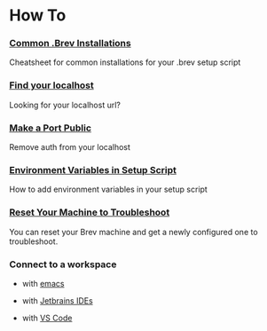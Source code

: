 # How To

### [Common .Brev Installations](find-my-localhost.md)
Cheatsheet for common installations for your .brev setup script

### [Find your localhost](find-my-localhost.md)
Looking for your localhost url?

### [Make a Port Public](make-port-public.md)
Remove auth from your localhost

### [Environment Variables in Setup Script](env-vars-dot-brev.md)
How to add environment variables in your setup script

### [Reset Your Machine to Troubleshoot](troubleshoot-reset.md)
You can reset your Brev machine and get a newly configured one to troubleshoot.


### Connect to a workspace

* with [emacs](connect-via-emacs.md)

* with [Jetbrains IDEs](connect-via-jetbrains.md)

* with [VS Code](connect-via-vscode.md)
